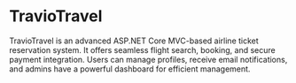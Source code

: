 # TravioTravel
 TravioTravel is an advanced ASP.NET Core MVC-based airline ticket reservation system. It offers seamless flight search, booking, and secure payment integration. Users can manage profiles, receive email notifications, and admins have a powerful dashboard for efficient management.
